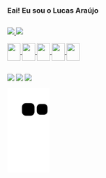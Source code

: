 ### Eai! Eu sou o Lucas Araújo

##
<div>
  <a href="https://github.com/Lusca-Dev">
  <img height="130em" src="https://github-readme-stats.vercel.app/api?username=Lusca-Dev&show_icons=true&theme=tokyonight&include_all_commits=true&count_private=false"/>
  <img height="130em" src="https://github-readme-stats.vercel.app/api/top-langs/?username=Lusca-Dev&layout=compact&langs_count=7&theme=tokyonight"/>
</div>
<div style = "display: inline_block"><br>
  <img align="center" height="40" width="30" src="https://cdn.jsdelivr.net/gh/devicons/devicon/icons/javascript/javascript-original.svg" />
  <img align="center" height="40" width="30" src="https://cdn.jsdelivr.net/gh/devicons/devicon/icons/react/react-original-wordmark.svg" />
  <img align="center" height="40" width="30" src="https://cdn.jsdelivr.net/gh/devicons/devicon/icons/html5/html5-original.svg" />       
  <img align="center" height="40" width="30" src="https://cdn.jsdelivr.net/gh/devicons/devicon/icons/css3/css3-original.svg" />
  <img align="center" height="40" width="30" src="https://cdn.jsdelivr.net/gh/devicons/devicon/icons/csharp/csharp-original.svg" />  
</div>
  
##

<div> 
  <a href="https://www.instagram.com/lucas_lv22/" target="_blank"><img src="https://img.shields.io/badge/-Instagram-%23E4405F?style=for-the-badge&logo=instagram&logoColor=white" target="_blank"></a>
  <a href = "mailto:araujolucas668@gmail.com"><img src="https://img.shields.io/badge/-Gmail-%23333?style=for-the-badge&logo=gmail&logoColor=white" target="_blank"></a>
  <a href="https://www.linkedin.com/in/lucas-ara%C3%BAjo-66b4721a4" target="_blank"><img src="https://img.shields.io/badge/-LinkedIn-%230077B5?style=for-the-badge&logo=linkedin&logoColor=white" target="_blank"></a> 
</div>
  
![snake gif](https://github.com/Lusca-Dev/Lusca-Dev/blob/output/github-contribution-grid-snake.svg)

